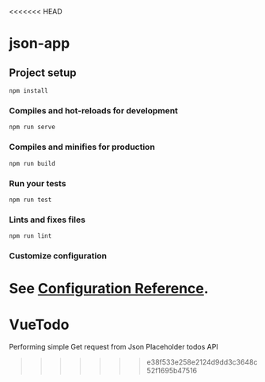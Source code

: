 <<<<<<< HEAD
# json-app

## Project setup
```
npm install
```

### Compiles and hot-reloads for development
```
npm run serve
```

### Compiles and minifies for production
```
npm run build
```

### Run your tests
```
npm run test
```

### Lints and fixes files
```
npm run lint
```

### Customize configuration
See [Configuration Reference](https://cli.vuejs.org/config/).
=======
# VueTodo
Performing simple Get request from Json Placeholder todos API
>>>>>>> e38f533e258e2124d9dd3c3648c52f1695b47516
